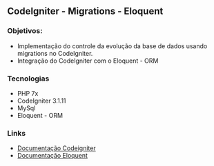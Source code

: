 ## CodeIgniter - Migrations - Eloquent


### Objetivos: 

* Implementação do controle da evolução da base de dados usando migrations no CodeIgniter.
* Integração do CodeIgniter com o Eloquent - ORM 

### Tecnologias

* PHP 7x
* CodeIgniter 3.1.11
* MySql
* Eloquent - ORM

### Links

* [Documentação Codeigniter](https://codeigniter.com/userguide3/index.html)
* [Documentação Eloquent](https://laravel.com/docs/7.x/eloquent)
